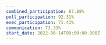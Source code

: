 ```yaml
---
combined_participation: 87.88%
poll_participation: 92.31%
exec_participation: 71.43%
communication: 73.33%
start_date: 2022-06-14T00:00:00.000Z
---
```

